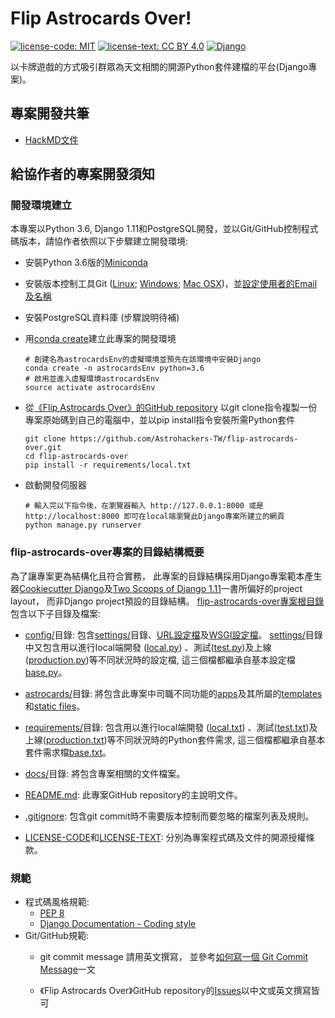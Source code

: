 # Flip Astrocards Over!
[![license-code: MIT](https://img.shields.io/badge/license-MIT-blue.svg)](https://github.com/Astrohackers-TW/flip-astrocards-over/blob/master/LICENSE-CODE)
[![license-text: CC BY 4.0](https://img.shields.io/badge/license-CC%20BY%204.0-blue.svg)](https://github.com/Astrohackers-TW/flip-astrocards-over/blob/master/LICENSE-TEXT)
[![Django](http://img.shields.io/badge/powered%20by-Django-orange.svg?style=flat)](https://www.djangoproject.com/)

以卡牌遊戲的方式吸引群眾為天文相關的開源Python套件建檔的平台(Django專案)。

## 專案開發共筆
* [HackMD文件](https://hackmd.io/c/r1k_Qf3vz)


## 給協作者的專案開發須知
### 開發環境建立
本專案以Python 3.6, Django 1.11和PostgreSQL開發，並以Git/GitHub控制程式碼版本，請協作者依照以下步驟建立開發環境:

* 安裝Python 3.6版的[Miniconda](https://conda.io/miniconda.html)

* 安裝版本控制工具Git ([Linux](https://gitbook.tw/chapters/environment/install-git-in-linux.html); [Windows](https://gitbook.tw/chapters/environment/install-git-in-windows.html); [Mac OSX](https://gitbook.tw/chapters/environment/install-git-in-mac.html))，並[設定使用者的Email及名稱](https://gitbook.tw/chapters/config/user-config.html)

* 安裝PostgreSQL資料庫 (步驟說明待補)

* 用[conda create](https://conda.io/docs/user-guide/tasks/manage-environments.html)建立此專案的開發環境
   ```shell
   # 創建名為astrocardsEnv的虛擬環境並預先在該環境中安裝Django
   conda create -n astrocardsEnv python=3.6
   # 啟用並進入虛擬環境astrocardsEnv
   source activate astrocardsEnv
   ```
   
* 從[《Flip Astrocards Over》的GitHub repository](https://github.com/Astrohackers-TW/flip-astrocards-over) 以git clone指令複製一份專案原始碼到自己的電腦中，並以pip install指令安裝所需Python套件
   ```shell
   git clone https://github.com/Astrohackers-TW/flip-astrocards-over.git
   cd flip-astrocards-over
   pip install -r requirements/local.txt
   ```

* 啟動開發伺服器
  ```shell
  # 輸入完以下指令後，在瀏覽器輸入 http://127.0.0.1:8000 或是 http://localhost:8000 即可在local端瀏覽此Django專案所建立的網頁
  python manage.py runserver
  ```

### flip-astrocards-over專案的目錄結構概要
為了讓專案更為結構化且符合實務， 此專案的目錄結構採用Django專案範本產生器[Cookiecutter Django](https://github.com/pydanny/cookiecutter-django)及[Two Scoops of Django 1.11](https://www.twoscoopspress.com/products/two-scoops-of-django-1-11)一書所偏好的project layout， 而非Django project預設的目錄結構。 [flip-astrocards-over專案根目錄](https://github.com/Astrohackers-TW/flip-astrocards-over)包含以下子目錄及檔案:

* [config/](https://github.com/Astrohackers-TW/flip-astrocards-over/tree/master/config)目錄: 包含[settings/](https://github.com/Astrohackers-TW/flip-astrocards-over/tree/master/config/settings)目錄、[URL設定檔](https://github.com/Astrohackers-TW/flip-astrocards-over/blob/master/config/urls.py)及[WSGI設定檔](https://github.com/Astrohackers-TW/flip-astrocards-over/blob/master/config/wsgi.py)。 [settings/](https://github.com/Astrohackers-TW/flip-astrocards-over/tree/master/config/settings)目錄中又包含用以進行local端開發 ([local.py](https://github.com/Astrohackers-TW/flip-astrocards-over/blob/master/config/settings/local.py)) 、測試([test.py](https://github.com/Astrohackers-TW/flip-astrocards-over/blob/master/config/settings/test.py))及上線([production.py](https://github.com/Astrohackers-TW/flip-astrocards-over/blob/master/config/settings/production.py))等不同狀況時的設定檔, 這三個檔都繼承自基本設定檔[base.py](https://github.com/Astrohackers-TW/flip-astrocards-over/blob/master/config/settings/base.py)。 

* [astrocards/](https://github.com/Astrohackers-TW/flip-astrocards-over/tree/master/astrocards)目錄: 將包含此專案中司職不同功能的[apps](https://docs.djangoproject.com/en/1.11/ref/applications/)及其所屬的[templates](https://docs.djangoproject.com/en/1.11/ref/templates/)和[static files](https://docs.djangoproject.com/en/1.11/howto/static-files/)。

* [requirements/](https://github.com/Astrohackers-TW/flip-astrocards-over/tree/master/requirements)目錄: 包含用以進行local端開發 ([local.txt](https://github.com/Astrohackers-TW/flip-astrocards-over/blob/master/requirements/local.txt)) 、測試([test.txt](https://github.com/Astrohackers-TW/flip-astrocards-over/blob/master/requirements/test.txt))及上線([production.txt](https://github.com/Astrohackers-TW/flip-astrocards-over/blob/master/requirements/production.txt))等不同狀況時的Python套件需求, 這三個檔都繼承自基本套件需求檔[base.txt](https://github.com/Astrohackers-TW/flip-astrocards-over/blob/master/requirements/base.txt)。 

* [docs/](https://github.com/Astrohackers-TW/flip-astrocards-over/tree/master/docs)目錄: 將包含專案相關的文件檔案。

* [README.md](https://github.com/Astrohackers-TW/flip-astrocards-over/blob/master/README.md): 此專案GitHub repository的主說明文件。

* [.gitignore](https://github.com/Astrohackers-TW/flip-astrocards-over/blob/master/.gitignore): 包含git commit時不需要版本控制而要忽略的檔案列表及規則。

* [LICENSE-CODE](https://github.com/Astrohackers-TW/flip-astrocards-over/blob/master/LICENSE-CODE)和[LICENSE-TEXT](https://github.com/Astrohackers-TW/flip-astrocards-over/blob/master/LICENSE-TEXT): 分別為專案程式碼及文件的開源授權條款。

### 規範
* 程式碼風格規範: 
  * [PEP 8](https://www.python.org/dev/peps/pep-0008/)
  * [Django Documentation - Coding style](https://docs.djangoproject.com/en/1.11/internals/contributing/writing-code/coding-style/)
* Git/GitHub規範:
  * git commit message 請用英文撰寫， 並參考[如何寫一個 Git Commit Message](https://blog.louie.lu/2017/03/21/%E5%A6%82%E4%BD%95%E5%AF%AB%E4%B8%80%E5%80%8B-git-commit-message/)一文

  * 《Flip Astrocards Over》GitHub repository的[Issues](https://github.com/Astrohackers-TW/flip-astrocards-over/issues)以中文或英文撰寫皆可
